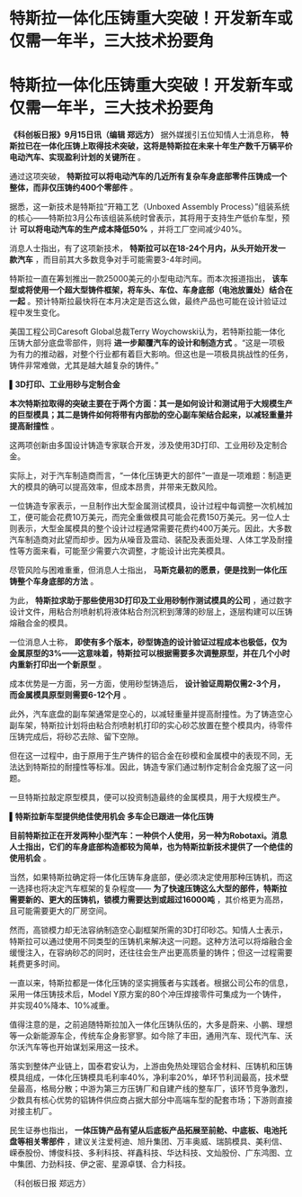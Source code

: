 # 特斯拉一体化压铸重大突破！开发新车或仅需一年半，三大技术扮要角

# 特斯拉一体化压铸重大突破！开发新车或仅需一年半，三大技术扮要角

**《科创板日报》9月15日讯（编辑 郑远方）** 据外媒援引五位知情人士消息称，
**特斯拉已在一体化压铸上取得技术突破，这将是特斯拉在未来十年生产数千万辆平价电动汽车、实现盈利计划的关键所在** 。

通过这项突破， **特斯拉可以将电动汽车的几近所有复杂车身底部零件压铸成一个整体，而非仅压铸约400个零部件** 。

据悉，这一新技术是特斯拉“开箱工艺（Unboxed Assembly
Process）”组装系统的核心——特斯拉3月公布该组装系统时曾表示，其将用于支持生产低价车型，预计 **可以将电动汽车的生产成本降低50%**
，并将工厂空间减少40%。

消息人士指出，有了这项新技术， **特斯拉可以在18-24个月内，从头开始开发一款汽车** ，而目前其大多数竞争对手可能需要3-4年时间。

特斯拉一直在筹划推出一款25000美元的小型电动汽车。而本次报道指出，
**该车型或将使用一个超大型铸件框架，将车头、车位、车身底部（电池放置处）结合在一起**
。预计特斯拉最快将在本月决定是否这么做，最终产品也可能在设计验证过程中发生变化。

美国工程公司Caresoft Global总裁Terry Woychowski认为，若特斯拉能一体化压铸大部分底盘零部件，则将
**进一步颠覆汽车的设计和制造方式**
。“这是一项极为有力的推动器，对整个行业都有着巨大影响。但这也是一项极具挑战性的任务，铸件非常难做，尤其是越大越复杂的铸件。”

**▌3D打印、工业用砂与定制合金**

**本次特斯拉取得的突破主要在于两个方面：其一是如何设计和测试用于大规模生产的巨型模具；其二是铸件如何将带有内部肋的空心副车架结合起来，以减轻重量并提高耐撞性**
。

这两项创新由多国设计铸造专家联合开发，涉及使用3D打印、工业用砂及定制合金。

实际上，对于汽车制造商而言，“一体化压铸更大的部件”一直是一项难题：制造更大的模具的确可以提高效率，但成本昂贵，并带来无数风险。

一位铸造专家表示，一旦制作出大型金属测试模具，设计过程中每调整一次机械加工，便可能会花费10万美元，而完全重做模具可能会花费150万美元。另一位人士则表示，大型金属模具的整个设计过程通常需要花费约400万美元。因此，大多数汽车制造商对此望而却步。因为从噪音及震动、装配及表面处理、人体工学及耐撞性等方面来看，可能至少需要六次调整，才能设计出完美模具。

尽管风险与困难重重，但消息人士指出， **马斯克最初的愿景，便是找到一体化压铸整个车身底部的方法** 。

为此， **特斯拉求助于那些使用3D打印及工业用砂制作测试模具的公司**
，通过数字设计文件，用粘合剂喷射机将液体粘合剂沉积到薄薄的砂层上，逐层构建可以压铸熔融合金的模具。

一位消息人士称，
**即使有多个版本，砂型铸造的设计验证过程成本也极低，仅为金属原型的3%——这意味着，特斯拉可以根据需要多次调整原型，并在几个小时内重新打印出一个新原型**
。

成本优势是一方面，另一方面，使用砂型铸造后， **设计验证周期仅需2-3个月，而金属模具原型则需要6-12个月** 。

此外，汽车底盘的副车架通常是空心的，以减轻重量并提高耐撞性。为了铸造空心副车架，特斯拉计划将由粘合剂喷射机打印的实心砂芯放置在整个模具内，待零件压铸完成后，将砂芯去除、留下空隙。

但在这一过程中，由于原用于生产铸件的铝合金在砂模和金属模中的表现不同，无法达到特斯拉的耐撞性等标准。因此，铸造专家们通过制作定制合金克服了这一问题。

一旦特斯拉敲定原型模具，便可以投资制造最终的金属模具，用于大规模生产。

**▌特斯拉新车型提供绝佳使用机会 多车企已跟进一体化压铸**

**目前特斯拉正在开发两种小型汽车：一种供个人使用，另一种为Robotaxi。消息人士指出，它们的车身底部构造都较为简单，也为特斯拉新技术提供了一个绝佳的使用机会**
。

当然，如果特斯拉确定将一体化压铸车身底部，便必须决定使用那种压铸机，而这一选择也将决定汽车框架的复杂程度——
**为了快速压铸这么大型的部件，特斯拉需要新的、更大的压铸机，锁模力需要达到或超过16000吨** ，其价格更为高昂，且可能需要更大的厂房空间。

然而，高锁模力却无法容纳制造空心副框架所需的3D打印砂芯。知情人士表示，特斯拉可以通过使用不同类型的压铸机来解决这一问题。这种方法可以将熔融合金缓慢注入，在容纳砂芯的同时，还往往会生产出更高质量的铸件；但这一过程需要耗费更多时间。

一直以来，特斯拉都是一体化压铸的坚实拥簇者与实践者。根据公司公布的信息，采用一体压铸技术后，Model
Y原方案的80个冲压焊接零件可集成为一个铸件，并实现40%降本、10%减重。

值得注意的是，之前追随特斯拉加入一体化压铸队伍的，大多是蔚来、小鹏、理想等一众新能源车企，传统车企身影寥寥。如今除了丰田，通用汽车、现代汽车、沃尔沃汽车等也开始谋划采用这一技术。

落实到整体产业链上，国泰君安认为，上游由免热处理铝合金材料、压铸机和压铸模具组成，一体化压铸模具毛利率40%，净利率20%，单环节利润最高，技术壁垒最高，格局分散；中游为第三方压铸厂和自建产线的整车厂，该环节竞争激烈，少数具有核心优势的铝铸件供应商占据大部分中高端车型的配套市场；下游则直接对接主机厂。

民生证券也指出， **一体压铸产品有望从后底板产品拓展至前舱、中底板、电池托盘等相关零部件**
，建议关注爱柯迪、旭升集团、万丰奥威、瑞鹄模具、美利信、嵘泰股份、博俊科技、多利科技、祥鑫科技、华达科技、文灿股份、广东鸿图、立中集团、力劲科技、伊之密、星源卓镁、合力科技。

（科创板日报 郑远方）

